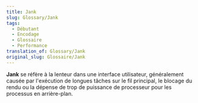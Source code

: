 ```yaml
---
title: Jank
slug: Glossary/Jank
tags:
  - Débutant
  - Encodage
  - Glossaire
  - Performance
translation_of: Glossary/Jank
original_slug: Glossaire/Jank
---
```

<p><strong>Jank</strong> se réfère à la lenteur dans une interface utilisateur, généralement causée par l'exécution de longues tâches sur le fil principal, le blocage du rendu ou la dépense de trop de puissance de processeur pour les processus en arrière-plan.</p>
